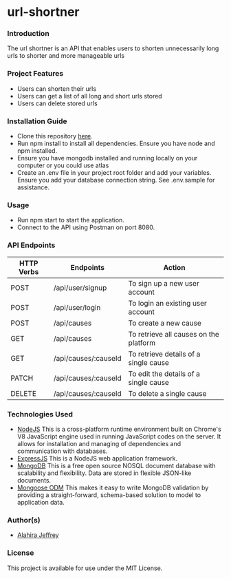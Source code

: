 # url-shortner

### Introduction
The url shortner is an API that enables users to shorten unnecessarily long urls to shorter and more manageable urls

### Project Features
* Users can shorten their urls
* Users can get a list of all long and short urls stored
* Users can delete stored urls 

### Installation Guide
* Clone this repository [here](https://github.com/blackdevelopa/ProjectSupport.git).
* Run npm install to install all dependencies. Ensure you have node and npm installed.
*  Ensure you have mongodb installed and running locally on your computer or you could use atlas
* Create an .env file in your project root folder and add your variables. Ensure you add your database connection string. See .env.sample for assistance.

### Usage
* Run npm start to start the application.
* Connect to the API using Postman on port 8080.

### API Endpoints
| HTTP Verbs | Endpoints | Action |
| --- | --- | --- |
| POST | /api/user/signup | To sign up a new user account |
| POST | /api/user/login | To login an existing user account |
| POST | /api/causes | To create a new cause |
| GET | /api/causes | To retrieve all causes on the platform |
| GET | /api/causes/:causeId | To retrieve details of a single cause |
| PATCH | /api/causes/:causeId | To edit the details of a single cause |
| DELETE | /api/causes/:causeId | To delete a single cause |

### Technologies Used
* [NodeJS](https://nodejs.org/) This is a cross-platform runtime environment built on Chrome's V8 JavaScript engine used in running JavaScript codes on the server. It allows for installation and managing of dependencies and communication with databases.
* [ExpressJS](https://www.expresjs.org/) This is a NodeJS web application framework.
* [MongoDB](https://www.mongodb.com/) This is a free open source NOSQL document database with scalability and flexibility. Data are stored in flexible JSON-like documents.
* [Mongoose ODM](https://mongoosejs.com/) This makes it easy to write MongoDB validation by providing a straight-forward, schema-based solution to model to application data.

### Author(s)
* [Alahira Jeffrey](https://github.com/alahirajeffrey)

### License
This project is available for use under the MIT License.
